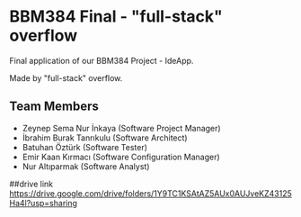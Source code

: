 # BBM384 Final - "full-stack" overflow
Final application of our BBM384 Project - IdeApp.

Made by "full-stack" overflow.

## Team Members
* Zeynep Sema Nur İnkaya (Software Project Manager)
* İbrahim Burak Tanrıkulu (Software Architect)
* Batuhan Öztürk (Software Tester)
* Emir Kaan Kırmacı (Software Configuration Manager)
* Nur Altıparmak (Software Analyst)

##drive link
https://drive.google.com/drive/folders/1Y9TC1KSAtAZ5AUx0AUJveKZ43125Ha4l?usp=sharing 
